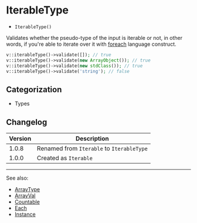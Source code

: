 # IterableType

- `IterableType()`

Validates whether the pseudo-type of the input is iterable or not, in other words,
if you're able to iterate over it with [foreach](http://php.net/foreach) language
construct.

```php
v::iterableType()->validate([]); // true
v::iterableType()->validate(new ArrayObject()); // true
v::iterableType()->validate(new stdClass()); // true
v::iterableType()->validate('string'); // false
```

## Categorization

- Types

## Changelog

Version | Description
--------|-------------
  1.0.8 | Renamed from `Iterable` to `IterableType`
  1.0.0 | Created as `Iterable`

***
See also:

- [ArrayType](ArrayType.md)
- [ArrayVal](ArrayVal.md)
- [Countable](Countable.md)
- [Each](Each.md)
- [Instance](Instance.md)
